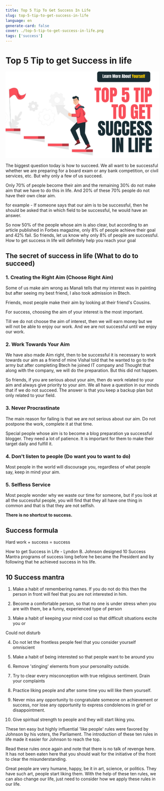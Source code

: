 ```yaml
---
title: Top 5 Tip To Get Success In Life
slug: top-5-tip-to-get-success-in-life
language: en
generate-card: false
cover: ./top-5-tip-to-get-success-in-life.png
tags: ['success']
---
```

# Top 5 Tip to get Success in life

![](./top-5-tip-to-get-success-in-life.png)

The biggest question today is how to succeed. We all want to be successful whether we are preparing for a board exam or any bank competition, or civil services, etc. But why only a few of us succeed.

Only 70% of people become their aim and the remaining 30% do not make aim that we have to do this in life. And 20% of these 70% people do not have their own clear aim.

for example - If someone says that our aim is to be successful, then he should be asked that in which field to be successful, he would have an answer.

So now 50% of the people whose aim is also clear, but according to an article published in Forbes magazine, only 8% of people achieve their goal and 42% fail. So friends, let us know why only 8% of people are successful. How to get success in life will definitely help you reach your goal

## The secret of success in life (What to do to succeed)

### 1. Creating the Right Aim (Choose Right Aim)

Some of us make aim wrong as Manali tells that my interest was in painting but after seeing my best friend, I also took admission in Btech.

Friends, most people make their aim by looking at their friend&#39;s Cousins.

For success, choosing the aim of your interest is the most important.

Till we do not choose the aim of interest, then we will earn money but we will not be able to enjoy our work. And we are not successful until we enjoy our work.

### 2. Work Towards Your Aim

We have also made Aim right, then to be successful it is necessary to work towards our aim as a friend of mine Vishal told that he wanted to go to the army but after completing Btech he joined IT company and Thought that along with the company, we will do the preparation. But this did not happen.

So friends, if you are serious about your aim, then do work related to your aim and always give priority to your aim. We all have a question in our minds that if we do not succeed. The answer is that you keep a backup plan but only related to your field.

### 3. Never Procrastinate

The main reason for failing is that we are not serious about our aim. Do not postpone the work, complete it at that time.

Special people whose aim is to become a blog preparation ya successful blogger. They need a lot of patience. It is important for them to make their target daily and fulfill it.

### 4. Don&#39;t listen to people (Do want you to want to do)

Most people in the world will discourage you, regardless of what people say, keep in mind your aim.

### 5. Selfless Service

Most people wonder why we waste our time for someone, but if you look at all the successful people, you will find that they all have one thing in common and that is that they are not selfish.

**There is no shortcut to success.**

## Success formula

Hard work + success = success

How to get Success in Life - Lyndon B. Johnson designed 10 Success Mantra programs of success long before he became the President and by following that he achieved success in his life.

## 10 Success mantra

1. Make a habit of remembering names. If you do not do this then the person in front will feel that you are not interested in him.

2. Become a comfortable person, so that no one is under stress when you are with them, be a funny, experienced type of person

3. Make a habit of keeping your mind cool so that difficult situations excite you or

Could not disturb

4. Do not let the frontless people feel that you consider yourself omniscient

5. Make a habit of being interested so that people want to be around you

6. Remove &#39;stinging&#39; elements from your personality outside.

7. Try to clear every misconception with true religious sentiment. Drain your complaints

8. Practice liking people and after some time you will like them yourself.

9. Never miss any opportunity to congratulate someone on achievement or success, nor lose any opportunity to express condolences in grief or disappointment.

10. Give spiritual strength to people and they will start liking you.

These ten easy but highly influential &#39;like people&#39; rules were favored by Johnson by his voters, the Parliament. The introduction of these ten rules in life made it easier for Johnson to reach the top.

Read these rules once again and note that there is no talk of revenge here. It has not been eaten here that you should wait for the initiative of the front to clear the misunderstanding.

Great people are very humane, happy, be it in art, science, or politics. They have such art, people start liking them. With the help of these ten rules, we can also change our life, just need to consider how we apply these rules in our life.